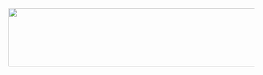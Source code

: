 
<a href="https://github.com/devxb/gitanimals">
  <img
    src="https://render.gitanimals.org/lines/martincapek"
    width="600"
    height="120"
  />
</a>
  
